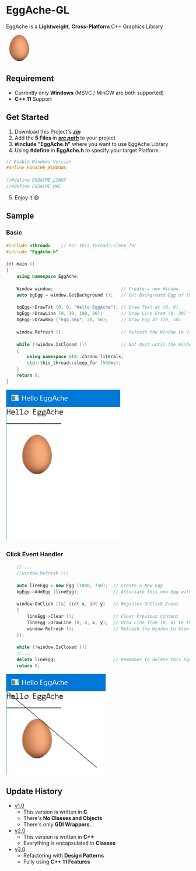 # EggAche-GL

EggAche is a **Lightweight**, **Cross-Platform** C++ Graphics Library

![Egg](Test_Windows/Egg.bmp)

## Requirement

- Currently only **Windows** (MSVC / MinGW are both supported)
- **C++ 11** Support

## Get Started

1. Download this Project's **_[zip](https://github.com/BOT-Man-JL/EggAche-GL/archive/master.zip)_**
2. Add the **5 Files** in **_[src path](https://github.com/BOT-Man-JL/EggAche-GL/tree/master/src)_** to your project
3. **#include "EggAche.h"** where you want to use EggAche Library
4. Using **#define** in **EggAche.h** to specify your target Platform
``` c++
// Enable Windows Version
#define EGGACHE_WINDOWS

//#define EGGACHE_LINUX
//#define EGGACHE_MAC
```
5. Enjoy it :smile:

## Sample

### Basic

``` c++
#include <thread>    // For this_thread::sleep_for
#include "EggAche.h"

int main ()
{
    using namespace EggAche;

    Window window;                          // Create a new Window
    auto bgEgg = window.GetBackground ();   // Get Background Egg of this Window

    bgEgg->DrawTxt (0, 0, "Hello EggAche"); // Draw Text at (0, 0)
    bgEgg->DrawLine (0, 30, 100, 30);       // Draw Line From (0, 30) to (100, 30)
    bgEgg->DrawBmp ("Egg.bmp", 20, 50);     // Draw Egg at (20, 50)

    window.Refresh ();                      // Refresh the Window to View Changes

    while (!window.IsClosed ())             // Not Quit until the Window is closed
    {
        using namespace std::chrono_literals;
        std::this_thread::sleep_for (500ms);
    }
    return 0;
}
```

![Basic](Demo/Basic.png)

### Click Event Handler

``` c++
    // ...
    //window.Refresh ();
    
    auto lineEgg = new Egg (1000, 750);  // Create a New Egg
    bgEgg->AddEgg (lineEgg);             // Associate this new Egg with Background Egg

    window.OnClick ([&] (int x, int y)   // Register OnClick Event
    {
        lineEgg->Clear ();               // Clear Previous Content
        lineEgg->DrawLine (0, 0, x, y);  // Draw Line from (0, 0) to the Point you Clicked
        window.Refresh ();               // Refresh the Window to View Changes
    });

    while (!window.IsClosed ())
    //...
    delete lineEgg;                      // Remember to delete this Egg
    return 0;
```

![Click](Demo/Click.png)

## Update History

- [v1.0](https://github.com/BOT-Man-JL/EggAche-GL/raw/master/EggAche_C.zip)
  - This version is written in **C**
  - There's **No Classes and Objects**
  - There's only **GDI Wrappers**...
- [v2.0](https://github.com/BOT-Man-JL/EggAche-GL/releases/tag/v2.0)
  - This version is written in **C++**
  - Everything is encapsulated in **Classes**
- [v3.0](https://github.com/BOT-Man-JL/EggAche-GL/archive/master.zip)
  - Refactoring with **Design Patterns**
  - Fully using **C++ 11 Features**